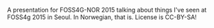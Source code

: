 A presentation for FOSS4G-NOR 2015 talking about things I've seen at FOSS4g 2015 in Seoul. In Norwegian, that is. License is CC-BY-SA!